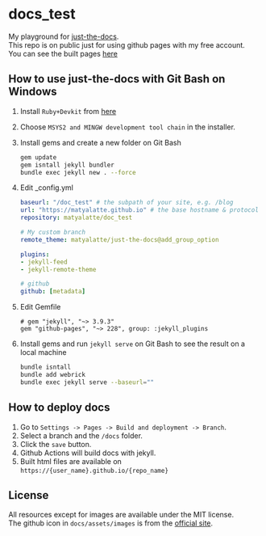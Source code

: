# docs_test

My playground for [just-the-docs](https://github.com/just-the-docs/just-the-docs).  
This repo is on public just for using github pages with my free account.  
You can see the built pages [here](https://matyalatte.github.io/doc_test/)

## How to use just-the-docs with Git Bash on Windows

1.  Install `Ruby+Devkit` from [here](https://rubyinstaller.org/downloads/)
2.  Choose `MSYS2 and MINGW development tool chain` in the installer.

3.  Install gems and create a new folder on Git Bash

    ```bash
    gem update
    gem isntall jekyll bundler
    bundle exec jekyll new . --force
    ```

4.  Edit _config.yml

    ```yml
    baseurl: "/doc_test" # the subpath of your site, e.g. /blog
    url: "https://matyalatte.github.io" # the base hostname & protocol for your site, e.g. http://example.com
    repository: matyalatte/doc_test

    # My custom branch
    remote_theme: matyalatte/just-the-docs@add_group_option

    plugins:
    - jekyll-feed
    - jekyll-remote-theme

    # github
    github: [metadata]
    ```

5.  Edit Gemfile

    ```
    # gem "jekyll", "~> 3.9.3"
    gem "github-pages", "~> 228", group: :jekyll_plugins
    ```

6.  Install gems and run `jekyll serve` on Git Bash to see the result on a local machine

    ```bash
    bundle isntall
    bundle add webrick
    bundle exec jekyll serve --baseurl=""
    ```

## How to deploy docs

 1.  Go to `Settings -> Pages -> Build and deployment -> Branch`.
 2.  Select a branch and the `/docs` folder.
 3.  Click the `save` button.
 4.  Github Actions will build docs with jekyll.
 5.  Built html files are available on `https://{user_name}.github.io/{repo_name}`

## License

All resources except for images are available under the MIT license.  
The github icon in `docs/assets/images` is from the [official site](https://github.com/logos).  
